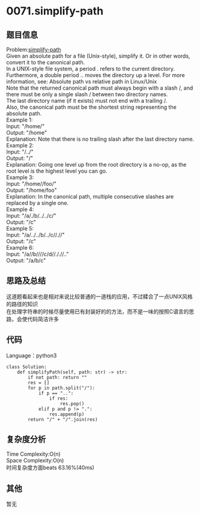 # 0071.simplify-path

## 题目信息  
Problem:[simplify-path](https://leetcode.com/problems/simplify-path/)  
Given an absolute path for a file (Unix-style), simplify it. Or in other words, convert it to the canonical path.  
In a UNIX-style file system, a period . refers to the current directory. Furthermore, a double period .. moves the directory up a level.
For more information, see: Absolute path vs relative path in Linux/Unix  
Note that the returned canonical path must always begin with a slash /, and there must be only a single slash / between two directory names.  
The last directory name (if it exists) must not end with a trailing /.  
Also, the canonical path must be the shortest string representing the absolute path.  
Example 1:  
Input: "/home/"  
Output: "/home"  
Explanation: Note that there is no trailing slash after the last directory name.  
Example 2:  
Input: "/../"  
Output: "/"  
Explanation: Going one level up from the root directory is a no-op, as the root level is the highest level you can go.  
Example 3:  
Input: "/home//foo/"  
Output: "/home/foo"  
Explanation: In the canonical path, multiple consecutive slashes are replaced by a single one.  
Example 4:  
Input: "/a/./b/../../c/"  
Output: "/c"  
Example 5:  
Input: "/a/../../b/../c//.//"  
Output: "/c"  
Example 6:  
Input: "/a//b////c/d//././/.."  
Output: "/a/b/c"  

## 思路及总结
这道题看起来也是相对来说比较普通的一道栈的应用，不过糅合了一点UNIX风格的路径的知识  
在处理字符串的时候尽量使用已有封装好的的方法，而不是一味的按照C语言的思路，会使代码简洁许多  

## 代码
Language：python3  
```
class Solution:
    def simplifyPath(self, path: str) -> str:
        if not path: return ""
        res = []
        for p in path.split("/"):
            if p == "..":
                if res:
                    res.pop()
            elif p and p != ".":
                res.append(p)
        return "/" + "/".join(res)
```
## 复杂度分析  
Time Complexity:O(n)  
Space Complexity:O(n)  
时间复杂度方面beats 63.16%(40ms)    

## 其他  
暂无
